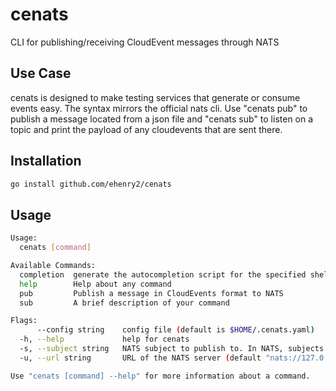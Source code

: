 # cenats
CLI for publishing/receiving CloudEvent messages through NATS

## Use Case
cenats is designed to make testing services that generate
or consume events easy. The syntax mirrors the official
nats cli. Use "cenats pub" to publish a message located
from a json file and "cenats sub" to listen on a topic
and print the payload of any cloudevents that are sent there.

## Installation
```bash
go install github.com/ehenry2/cenats
```

## Usage
```bash
Usage:
  cenats [command]

Available Commands:
  completion  generate the autocompletion script for the specified shell
  help        Help about any command
  pub         Publish a message in CloudEvents format to NATS
  sub         A brief description of your command

Flags:
      --config string    config file (default is $HOME/.cenats.yaml)
  -h, --help             help for cenats
  -s, --subject string   NATS subject to publish to. In NATS, subjects scope messages into streams or topics. (required)
  -u, --url string       URL of the NATS server (default "nats://127.0.0.1:4222")

Use "cenats [command] --help" for more information about a command.

```